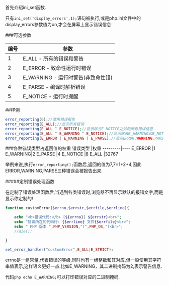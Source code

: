 首先介绍ini_set函数.

只有```ini_set('display_errors',1);```语句被执行,或是php.ini文件中的display_errors参数值为on,才会在屏幕上显示错误信息

###可选参数

编号|                参数
----|-----------------------------------
   1|E_ALL      - 所有的错误和警告 
   2|E_ERROR    - 致命性运行时错误 
   3|E_WARNING  - 运行时警告(非致命性错)
   4|E_PARSE    - 编译时解析错误 
   5|E_NOTICE   - 运行时提醒

##样例
```php
error_reporting(0);//禁用错误报告 
error_reporting(E_ALL);//显示所有错误
error_reporting(E_ALL ^ E_NOTICE);//显示除去E_NOTICE之外的所有错误信息 
error_reporting(E_ALL ^ E_WARNING ^ E_NOTICE);//显示除去E_WARNING和E_NOTICE之外的所有错误信息 
error_reporting(E_ERROR | E_WARNING | E_PARSE);//显示ERROR,WARNING,PARSE三种错误信息
```

###各种错误类型占返回值的权重
错误类型 |权重
---------|----
E_ERROR  |1
E_WARNING|2
E_PARSE  |4
E_NOTICE |8
E_ALL    |32767

举例来说,执行```error_reporting();```函数后,返回的值为7,7=1+2+4,因此ERROR,WARNING,PARSE三种错误会被报告出来.

#####定制错误处理函数

在定制了错误处理函数后,当遇到各类错误时,浏览器不再显示默认的报错文字,而是显示你定制的!

```php
function customError($errno,$errstr,$errfile,$errline){

    echo "<b>错误代码:</b> [${errno}] ${errstr}<br>";
    echo "错误所在的代码行: {$errline} 文件{$errfile}<br>";
    echo " PHP 版本 ",PHP_VERSION,"(",PHP_OS,")<br>";
    //die();

}

set_error_handler("customError",E_ALL|E_STRICT);
```

errno是一组常量,代表错误的等级,同时也有一组整数和其对应,但一般使用其字符串值表示,这样语义更好一点.比如E_WARNING，其二进制掩码为2,表示警告信息.

代码```php echo E_WARNING;```可以打印错误对应的二进制掩码.
